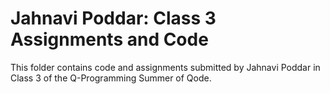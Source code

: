 # Jahnavi Poddar: Class 3 Assignments and Code
This folder contains code and assignments submitted by Jahnavi Poddar in Class 3 of the Q-Programming Summer of Qode.